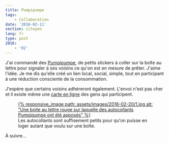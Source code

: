 ```yaml
---
title: Pumpipumpe
tags:
    - Collaboration
date: '2016-02-11'
section: citoyen
lang: fr
type: post
2016:
    - '02'
---
```


J'ai commandé des [Pumpipumpe](http://www.pumpipumpe.ch/ca-functionne-ainsi/), de petits stickers à coller sur la boîte au lettre pour signaler à ses voisins ce qu'on est en mesure de prêter. J'aime l'idée. Je me dis qu'elle créé un lien local, social, simple, tout en participant à une réduction consciente de la consommation.

J'espère que certains voisins adhéreront également. L'envoi n'est pas cher et il existe même une [carte en ligne](http://www.pumpipumpe.ch/map/page_v2/) des gens qui participent.

<figure>
  <a data-featherlight="image" href="/assets/images/2016-02-20/1.jpg" title="Voir en plus grand">
      {% responsive_image path: assets/images/2016-02-20/1.jpg alt: "Une boite au lettre rouge sur laquelle des autocollants Pumpipumpe ont été apposés" %}
  </a>
  <figcaption>Les autocollants sont suffisement petits pour qu'on puisse en loger autant que voulu sur une boîte.</figcaption>
</figure>

À suivre…
